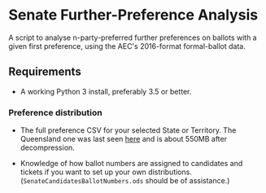 # Senate Further-Preference Analysis

A script to analyse n-party-preferred further preferences on ballots with a given first preference, using the AEC's 2016-format formal-ballot data.

## Requirements

- A working Python 3 install, preferably 3.5 or better. 


### Preference distribution

- The full preference CSV for your selected State or Territory. The Queensland one was last seen [here](http://results.aec.gov.au/20499/Website/External/aec-senate-formalpreferences-20499-QLD.zip) and is about 550MB after decompression. 

- Knowledge of how ballot numbers are assigned to candidates and tickets if you want to set up your own distributions. (`SenateCandidatesBallotNumbers.ods` should be of assistance.)

